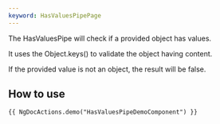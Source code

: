```yaml
---
keyword: HasValuesPipePage
---
```


The HasValuesPipe will check if a provided object has values.

It uses the Object.keys() to validate the object having content.

If the provided value is not an object, the result will be false.

## How to use

    {{ NgDocActions.demo("HasValuesPipeDemoComponent") }}
